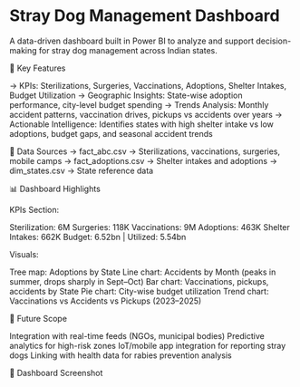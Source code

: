 # Stray Dog Management Dashboard

A data-driven dashboard built in Power BI to analyze and support decision-making for stray dog management across Indian states.

🔑 Key Features

-> KPIs: Sterilizations, Surgeries, Vaccinations, Adoptions, Shelter Intakes, Budget Utilization
-> Geographic Insights: State-wise adoption performance, city-level budget spending
-> Trends Analysis: Monthly accident patterns, vaccination drives, pickups vs accidents over years
-> Actionable Intelligence: Identifies states with high shelter intake vs low adoptions, budget gaps, and seasonal accident trends

📂 Data Sources
-> fact_abc.csv → Sterilizations, vaccinations, surgeries, mobile camps
-> fact_adoptions.csv → Shelter intakes and adoptions
-> dim_states.csv → State reference data

📊 Dashboard Highlights

KPIs Section:

Sterilization: 6M
Surgeries: 118K
Vaccinations: 9M
Adoptions: 463K
Shelter Intakes: 662K
Budget: 6.52bn | Utilized: 5.54bn

Visuals:

Tree map: Adoptions by State
Line chart: Accidents by Month (peaks in summer, drops sharply in Sept–Oct)
Bar chart: Vaccinations, pickups, accidents by State
Pie chart: City-wise budget utilization
Trend chart: Vaccinations vs Accidents vs Pickups (2023–2025)

🚀 Future Scope

Integration with real-time feeds (NGOs, municipal bodies)
Predictive analytics for high-risk zones
IoT/mobile app integration for reporting stray dogs
Linking with health data for rabies prevention analysis

📸 Dashboard Screenshot
